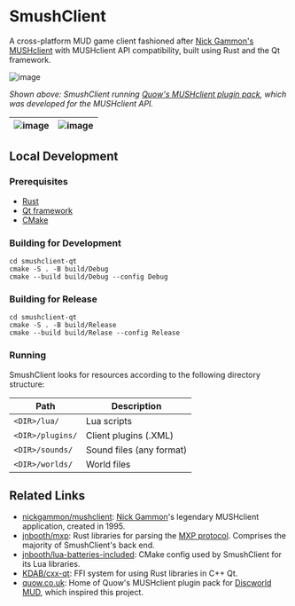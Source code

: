 # SmushClient

A cross-platform MUD game client fashioned after [Nick Gammon's MUSHclient](https://www.gammon.com.au) with MUSHclient API compatibility, built using Rust and the Qt framework.

![image](https://github.com/user-attachments/assets/04e672e7-65c6-46b6-9e12-a9c1a7b254e5)

_Shown above: SmushClient running [Quow's MUSHclient plugin pack](https://quow.co.uk/mushclient.php), which was developed for the MUSHclient API._

| ![image](https://github.com/user-attachments/assets/a61c4d52-f2a5-48f3-a4a0-9e95810d7218) | ![image](https://github.com/user-attachments/assets/22df296d-7192-4b15-812a-2a4e9fb3f8a6) |
| ----------------------------------------------------------------------------------------- | ----------------------------------------------------------------------------------------- |

## Local Development

### Prerequisites

- [Rust](https://doc.rust-lang.org/cargo/getting-started/installation.html)
- [Qt framework](https://doc.qt.io/qt-6/get-and-install-qt.html)
- [CMake](https://cmake.org/download/)

### Building for Development

```console
cd smushclient-qt
cmake -S . -B build/Debug
cmake --build build/Debug --config Debug
```

### Building for Release

```console
cd smushclient-qt
cmake -S . -B build/Release
cmake --build build/Relase --config Release
```

### Running

SmushClient looks for resources according to the following directory structure:

| Path             | Description              |
| ---------------- | ------------------------ |
| `<DIR>/lua/`     | Lua scripts              |
| `<DIR>/plugins/` | Client plugins (.XML)    |
| `<DIR>/sounds/`  | Sound files (any format) |
| `<DIR>/worlds/`  | World files              |

## Related Links

- [nickgammon/mushclient](https://github.com/nickgammon/mushclient): [Nick Gammon](https://www.gammon.com.au/)'s legendary MUSHclient application, created in 1995.
- [jnbooth/mxp](https://github.com/jnbooth/mxp): Rust libraries for parsing the [MXP protocol](https://www.zuggsoft.com/zmud/mxp.htm). Comprises the majority of SmushClient's back end.
- [jnbooth/lua-batteries-included](https://github.com/jnbooth/lua-batteries-included): CMake config used by SmushClient for its Lua libraries.
- [KDAB/cxx-qt](https://github.com/KDAB/cxx-qt): FFI system for using Rust libraries in C++ Qt.
- [quow.co.uk](https://quow.co.uk/): Home of Quow's MUSHclient plugin pack for [Discworld MUD](http://discworld.starturtle.net/lpc/), which inspired this project.
